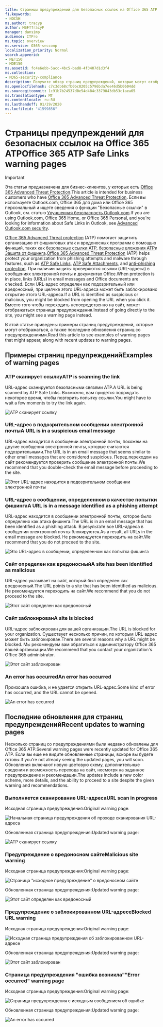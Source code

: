 ```yaml
---
title: Страницы предупреждений для безопасных ссылок на Office 365 ATP
f1.keywords:
- NOCSH
ms.author: tracyp
author: MSFTTracyP
manager: dansimp
audience: ITPro
ms.topic: overview
ms.service: O365-seccomp
localization_priority: Normal
search.appverid:
- MET150
- MOE150
ms.assetid: fc4e6ebb-5acc-4bc5-bad8-4f3407d1d3f4
ms.collection:
- M365-security-compliance
description: Получите обзор страниц предупреждений, которые могут отображаться при работе с Office 365 Advanced Threat protection.
ms.openlocfilehash: c7c3db68cfb0bc8205c5796bda7ee46d5b0604dd
ms.sourcegitcommit: 1c91b7b24537d0e54d484c3379043db53c1aea65
ms.translationtype: MT
ms.contentlocale: ru-RU
ms.lasthandoff: 01/29/2020
ms.locfileid: "41599856"
---
```

# <a name="office-365-atp-safe-links-warning-pages"></a><span data-ttu-id="f602f-103">Страницы предупреждений для безопасных ссылок на Office 365 ATP</span><span class="sxs-lookup"><span data-stu-id="f602f-103">Office 365 ATP Safe Links warning pages</span></span>

> [!IMPORTANT]
> <span data-ttu-id="f602f-104">Эта статья предназначена для бизнес-клиентов, у которых есть [Office 365 Advanced Threat Protection](office-365-atp.md).</span><span class="sxs-lookup"><span data-stu-id="f602f-104">This article is intended for business customers who have [Office 365 Advanced Threat Protection](office-365-atp.md).</span></span> <span data-ttu-id="f602f-105">Если вы используете Outlook.com, Office 365 для дома или Office 365 персональный и ищете сведения о функции "Безопасные ссылки" в Outlook, см. статью [Улучшенная безопасность Outlook.com](https://support.office.com/article/882d2243-eab9-4545-a58a-b36fee4a46e2).</span><span class="sxs-lookup"><span data-stu-id="f602f-105">If you are using Outlook.com, Office 365 Home, or Office 365 Personal, and you're looking for information about Safe Links in Outlook, see [Advanced Outlook.com security](https://support.office.com/article/882d2243-eab9-4545-a58a-b36fee4a46e2).</span></span>

<span data-ttu-id="f602f-106">[Office 365 Advanced Threat protection](office-365-atp.md) (ATP) помогает защитить организацию от фишинговых атак и вредоносных программ с помощью функций, таких как [безопасные ссылки ATP](atp-safe-links.md), [безопасные вложения ATP](atp-safe-attachments.md)и [Защита от фишинга](anti-phishing-protection.md).</span><span class="sxs-lookup"><span data-stu-id="f602f-106">[Office 365 Advanced Threat Protection](office-365-atp.md) (ATP) helps protect your organization from phishing attempts and malware through features, such as [ATP Safe Links](atp-safe-links.md), [ATP Safe Attachments](atp-safe-attachments.md), and [anti-phishing protection](anti-phishing-protection.md).</span></span> <span data-ttu-id="f602f-107">При наличии защиты проверяются ссылки (URL-адреса) в сообщениях электронной почты и документах Office.</span><span class="sxs-lookup"><span data-stu-id="f602f-107">When protection is in place, links (URLs) in email messages and Office documents are checked.</span></span> <span data-ttu-id="f602f-108">Если URL-адрес определен как подозрительный или вредоносный, при щелчке этого URL-адреса может быть заблокировано открытие этого URL-адреса.</span><span class="sxs-lookup"><span data-stu-id="f602f-108">If a URL is identified as suspicious or malicious, you might be blocked from opening the URL when you click it.</span></span> <span data-ttu-id="f602f-109">Вместо того чтобы переходить непосредственно на сайт, может отображаться страница предупреждения.</span><span class="sxs-lookup"><span data-stu-id="f602f-109">Instead of going directly to the site, you might see a warning page instead.</span></span> 
  
<span data-ttu-id="f602f-110">В этой статье приведены примеры страниц предупреждений, которые могут отображаться, а также последние обновления страниц со предупреждениями.</span><span class="sxs-lookup"><span data-stu-id="f602f-110">Read this article to see examples of warning pages that might appear, along with recent updates to warning pages.</span></span>
  
## <a name="examples-of-warning-pages"></a><span data-ttu-id="f602f-111">Примеры страниц предупреждений</span><span class="sxs-lookup"><span data-stu-id="f602f-111">Examples of warning pages</span></span>

### <a name="atp-is-scanning-the-link"></a><span data-ttu-id="f602f-112">ATP сканирует ссылку</span><span class="sxs-lookup"><span data-stu-id="f602f-112">ATP is scanning the link</span></span>

<span data-ttu-id="f602f-113">URL-адрес сканируется безопасными связями ATP.</span><span class="sxs-lookup"><span data-stu-id="f602f-113">A URL is being scanned by ATP Safe Links.</span></span> <span data-ttu-id="f602f-114">Возможно, вам придется подождать некоторое время, чтобы повторить попытку ссылки.</span><span class="sxs-lookup"><span data-stu-id="f602f-114">You might have to wait a few moments to try the link again.</span></span>

![ATP сканирует ссылку](../media/ee8dd5ed-6b91-4248-b054-12b719e8d0ed.png)

### <a name="a-url-is-in-a-suspicious-email-message"></a><span data-ttu-id="f602f-116">URL-адрес в подозрительном сообщении электронной почты</span><span class="sxs-lookup"><span data-stu-id="f602f-116">A URL is in a suspicious email message</span></span>

<span data-ttu-id="f602f-117">URL-адрес находится в сообщении электронной почты, похожем на другие сообщения электронной почты, которые считаются подозрительными.</span><span class="sxs-lookup"><span data-stu-id="f602f-117">The URL is in an email message that seems similar to other email messages that are considered suspicious.</span></span> <span data-ttu-id="f602f-118">Перед переходом на сайт рекомендуется проверить сообщение электронной почты.</span><span class="sxs-lookup"><span data-stu-id="f602f-118">We recommend that you double-check the email message before proceeding to the site.</span></span>

![Этот URL-адрес находится в подозрительном сообщении электронной почты](../media/33f57923-23e3-4b0f-838b-6ad589ba897b.png)

### <a name="a-url-is-in-a-message-identified-as-a-phishing-attempt"></a><span data-ttu-id="f602f-120">URL-адрес в сообщении, определенном в качестве попытки фишинга</span><span class="sxs-lookup"><span data-stu-id="f602f-120">A URL is in a message identified as a phishing attempt</span></span>

<span data-ttu-id="f602f-121">URL-адрес находится в сообщении электронной почты, которое было определено как атака фишинга.</span><span class="sxs-lookup"><span data-stu-id="f602f-121">The URL is in an email message that has been identified as a phishing attack.</span></span> <span data-ttu-id="f602f-122">В результате все URL-адреса в сообщении электронной почты блокируются.</span><span class="sxs-lookup"><span data-stu-id="f602f-122">As a result, all URLs in the email message are blocked.</span></span> <span data-ttu-id="f602f-123">Не рекомендуется переходить на сайт.</span><span class="sxs-lookup"><span data-stu-id="f602f-123">We recommend that you do not proceed to the site.</span></span>

![Это URL-адрес в сообщении, определенном как попытка фишинга](../media/6e544a28-0604-4821-aba6-d5a57bb917e5.png)

### <a name="a-site-has-been-identified-as-malicious"></a><span data-ttu-id="f602f-125">Сайт определен как вредоносный</span><span class="sxs-lookup"><span data-stu-id="f602f-125">A site has been identified as malicious</span></span>

<span data-ttu-id="f602f-126">URL-адрес указывает на сайт, который был определен как вредоносный.</span><span class="sxs-lookup"><span data-stu-id="f602f-126">The URL points to a site that has been identified as malicious.</span></span>  <br/> <span data-ttu-id="f602f-127">Не рекомендуется переходить на сайт.</span><span class="sxs-lookup"><span data-stu-id="f602f-127">We recommend that you do not proceed to the site.</span></span>

![Этот сайт определен как вредоносный](../media/058883c8-23f0-4672-9c1c-66b084796177.png)

### <a name="a-site-is-blocked"></a><span data-ttu-id="f602f-129">Сайт заблокирован</span><span class="sxs-lookup"><span data-stu-id="f602f-129">A site is blocked</span></span>

<span data-ttu-id="f602f-130">URL-адрес заблокирован для вашей организации.</span><span class="sxs-lookup"><span data-stu-id="f602f-130">The URL is blocked for your organization.</span></span> <span data-ttu-id="f602f-131">Существует несколько причин, по которым URL-адрес может быть заблокирован.</span><span class="sxs-lookup"><span data-stu-id="f602f-131">There are several reasons why a URL might be blocked.</span></span> <span data-ttu-id="f602f-132">Мы рекомендуем вам обратиться к администратору Office 365 вашей организации.</span><span class="sxs-lookup"><span data-stu-id="f602f-132">We recommend that you contact your organization's Office 365 administrator.</span></span>

![Этот сайт заблокирован](../media/6b4bda2d-a1e6-419e-8b10-588e83c3af3f.png)

### <a name="an-error-has-occurred"></a><span data-ttu-id="f602f-134">An error has occurred</span><span class="sxs-lookup"><span data-stu-id="f602f-134">An error has occurred</span></span>

<span data-ttu-id="f602f-135">Произошла ошибка, и не удается открыть URL-адрес.</span><span class="sxs-lookup"><span data-stu-id="f602f-135">Some kind of error has occurred, and the URL cannot be opened.</span></span>

![An error has occurred](../media/2f7465a4-1cf4-4c1c-b7d4-3c07e4b795b4.png)

## <a name="recent-updates-to-warning-pages"></a><span data-ttu-id="f602f-137">Последние обновления для страниц предупреждений</span><span class="sxs-lookup"><span data-stu-id="f602f-137">Recent updates to warning pages</span></span>

<span data-ttu-id="f602f-138">Несколько страниц со предупреждениями были недавно обновлены для Office 365 ATP.</span><span class="sxs-lookup"><span data-stu-id="f602f-138">Several warning pages were recently updated for Office 365 ATP.</span></span> <span data-ttu-id="f602f-139">Если вы еще не видите обновленные страницы, вскоре вы будете готовы.</span><span class="sxs-lookup"><span data-stu-id="f602f-139">If you're not already seeing the updated pages, you will soon.</span></span> <span data-ttu-id="f602f-140">Обновления включают новую цветовую схему, дополнительные сведения и возможность перехода на сайт, несмотря на заданное предупреждение и рекомендации.</span><span class="sxs-lookup"><span data-stu-id="f602f-140">The updates include a new color scheme, more details, and the ability to proceed to a site despite the given warning and recommendations.</span></span>

### <a name="url-scan-in-progress"></a><span data-ttu-id="f602f-141">Выполняется сканирование URL-адреса</span><span class="sxs-lookup"><span data-stu-id="f602f-141">URL scan in progress</span></span>

<span data-ttu-id="f602f-142">Исходная страница предупреждения:</span><span class="sxs-lookup"><span data-stu-id="f602f-142">Original warning page:</span></span>

![Начальная страница предупреждения об проходе сканирования URL-адреса](../media/04368763-763f-43d6-94a4-a48291d36893.png)

<span data-ttu-id="f602f-144">Обновленная страница предупреждения:</span><span class="sxs-lookup"><span data-stu-id="f602f-144">Updated warning page:</span></span>

![ATP сканирует ссылку](../media/ee8dd5ed-6b91-4248-b054-12b719e8d0ed.png)

### <a name="malicious-site-warning"></a><span data-ttu-id="f602f-146">Предупреждение о вредоносном сайте</span><span class="sxs-lookup"><span data-stu-id="f602f-146">Malicious site warning</span></span>

<span data-ttu-id="f602f-147">Исходная страница предупреждения:</span><span class="sxs-lookup"><span data-stu-id="f602f-147">Original warning page:</span></span>

![Страница "исходное предупреждение" о вредоносном сайте](../media/b9efda09-6dd8-46ef-82cb-56e4d538b8f5.png)

<span data-ttu-id="f602f-149">Обновленная страница предупреждения:</span><span class="sxs-lookup"><span data-stu-id="f602f-149">Updated warning page:</span></span>

![Этот сайт определен как вредоносный](../media/058883c8-23f0-4672-9c1c-66b084796177.png)

### <a name="blocked-url-warning"></a><span data-ttu-id="f602f-151">Предупреждение о заблокированном URL-адресе</span><span class="sxs-lookup"><span data-stu-id="f602f-151">Blocked URL warning</span></span>

<span data-ttu-id="f602f-152">Исходная страница предупреждения:</span><span class="sxs-lookup"><span data-stu-id="f602f-152">Original warning page:</span></span>

![Исходная страница предупреждения об заблокированном URL-адресе](../media/3d6ba028-30bf-45fc-958e-d3aad3defc83.png)

<span data-ttu-id="f602f-154">Обновленная страница предупреждения:</span><span class="sxs-lookup"><span data-stu-id="f602f-154">Updated warning page:</span></span>

![Этот сайт заблокирован](../media/6b4bda2d-a1e6-419e-8b10-588e83c3af3f.png)

### <a name="error-occurred-warning-page"></a><span data-ttu-id="f602f-156">Страница предупреждения "ошибка возникла"</span><span class="sxs-lookup"><span data-stu-id="f602f-156">"Error occurred" warning page</span></span>

<span data-ttu-id="f602f-157">Исходная страница предупреждения:</span><span class="sxs-lookup"><span data-stu-id="f602f-157">Original warning page:</span></span>

![Страница предупреждения с исходным сообщением об ошибке](../media/9aaa4383-2f23-48be-bdaa-8efbcb2acc70.png)

<span data-ttu-id="f602f-159">Обновленная страница предупреждения:</span><span class="sxs-lookup"><span data-stu-id="f602f-159">Updated warning page:</span></span>

![An error has occurred](../media/2f7465a4-1cf4-4c1c-b7d4-3c07e4b795b4.png)
   
